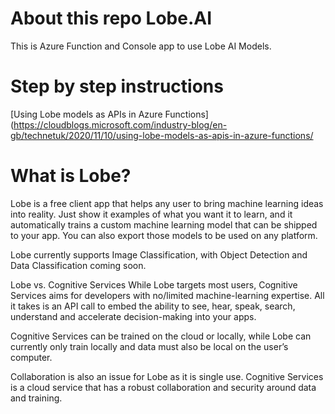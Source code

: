 # About this repo Lobe.AI
This is Azure Function and Console app to use Lobe AI Models.

# Step by step instructions
[Using Lobe models as APIs in Azure Functions](https://cloudblogs.microsoft.com/industry-blog/en-gb/technetuk/2020/11/10/using-lobe-models-as-apis-in-azure-functions/

# What is Lobe?
Lobe is a free client app that helps any user to bring machine learning ideas into reality. Just show it examples of what you want it to learn, and it automatically trains a custom machine learning model that can be shipped to your app. You can also export those models to be used on any platform.

Lobe currently supports Image Classification, with Object Detection and Data Classification coming soon.

 

Lobe vs. Cognitive Services
While Lobe targets most users, Cognitive Services aims for developers with no/limited machine-learning expertise. All it takes is an API call to embed the ability to see, hear, speak, search, understand and accelerate decision-making into your apps.

Cognitive Services can be trained on the cloud or locally, while Lobe can currently only train locally and data must also be local on the user’s computer.

Collaboration is also an issue for Lobe as it is single use. Cognitive Services is a cloud service that has a robust collaboration and security around data and training.

